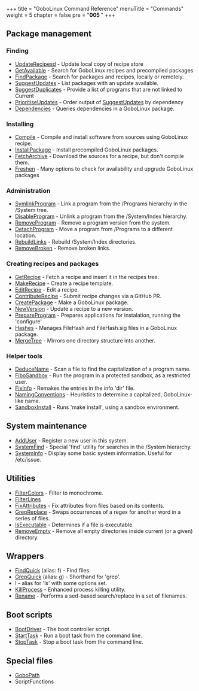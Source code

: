 +++
title = "GoboLinux Command Reference"
menuTitle = "Commands"
weight = 5
chapter = false
pre = "<b>005 </b>"
+++

## Package management

### Finding

-   [UpdateRecipesd](UpdateRecipes) - Update local copy of
    recipe store
-   [GetAvailable](GetAvailable) - Search for GoboLinux
    recipes and precompiled packages
-   [FindPackage](FindPackage) - Search for packages and
    recipes, locally or remotely.
-   [SuggestUpdates](SuggestUpdates) - List packages with an
    update available.
-   [SuggestDuplicates](SuggestDuplicates) - Provide a list
    of programs that are not linked to Current
-   [PrioritiseUpdates](PrioritiseUpdates) - Order output of
    [SuggestUpdates](SuggestUpdates) by dependency
-   [Dependencies](Dependencies) - Queries dependencies in a
    GoboLinux package.

### Installing

-   [Compile](Compile) - Compile and install software from
    sources using GoboLinux recipe.
-   [InstallPackage](InstallPackage) - Install precompiled
    GoboLinux packages.
-   [FetchArchive](FetchArchive) - Download the sources for a
    recipe, but don't compile them.
-   [Freshen](Freshen) - Many options to check for
    availability and upgrade GoboLinux packages

### Administration

-   [SymlinkProgram](SymlinkProgram) - Link a program from
    the /Programs hierarchy in the /System tree.
-   [DisableProgram](DisableProgram) - Unlink a program from
    the /System/Index hierarchy.
-   [RemoveProgram](RemoveProgram) - Remove a program version
    from the system.
-   [DetachProgram](DetachProgram) - Move a program from
    /Programs to a different location.
-   [RebuildLinks](RebuildLinks) - Rebuild /System/Index
    directories.
-   [RemoveBroken](RemoveBroken) - Remove broken links.

### Creating recipes and packages

-   [GetRecipe](GetRecipe) - Fetch a recipe and insert it in
    the recipes tree.
-   [MakeRecipe](MakeRecipe) - Create a recipe template.
-   [EditRecipe](EditRecipe) - Edit a recipe.
-   [ContributeRecipe](ContributeRecipe) - Submit recipe
    changes via a GitHub PR.
-   [CreatePackage](CreatePackage) - Make a GoboLinux
    package.
-   [NewVersion](NewVersion) - Update a recipe to a new
    version.
-   [PrepareProgram](PrepareProgram) - Prepares applications
    for instalation, running the 'configure'
-   [Hashes](Hashes) - Manages FileHash and FileHash.sig
    files in a GoboLinux package.
-   [MergeTree](MergeTree) - Mirrors one directory structure
    into another.

### Helper tools

-   [DeduceName](DeduceName) - Scan a file to find the
    capitalization of a program name.
-   [FiboSandbox](FiboSandbox) - Run the program in a
    protected sandbox, as a restricted user.
-   [FixInfo](FixInfo) - Remakes the entries in the info
    'dir' file.
-   [NamingConventions](NamingConventions) - Heuristics to
    determine a capitalized, GoboLinux-like name.
-   [SandboxInstall](SandboxInstall) - Runs 'make install',
    using a sandbox environment.

## System maintenance

-   [AddUser](AddUser) - Register a new user in this system.
-   [SystemFind](SystemFind) - Special 'find' utility for
    searches in the /System hierarchy.
-   [SystemInfo](SystemInfo) - Display some basic system
    information. Useful for /etc/issue.

## Utilities

-   [FilterColors](FilterColors) - Filter to monochrome.
-   [FilterLines](FilterLines)
-   [FixAttributes](FixAttributes) - Fix attributes from
    files based on its contents.
-   [GrepReplace](GrepReplace) - Swaps occurrences of a regex
    for another word in a series of files.
-   [IsExecutable](IsExecutable) - Determines if a file is
    executable.
-   [RemoveEmpty](RemoveEmpty) - Remove all empty directories
    inside current (or a given) directory.

## Wrappers

-   [FindQuick](FindQuick) (alias: f) - Find files.
-   [GrepQuick](GrepQuick) (alias: g) - Shorthand for 'grep'.
-   l - alias for 'ls' with some options set.
-   [KillProcess](KillProcess) - Enhanced process killing
    utility.
-   [Rename](Rename) - Performs a sed-based search/replace in
    a set of filenames.

## Boot scripts

-   [BootDriver](BootDriver) - The boot controller script.
-   [StartTask](StartTask) - Run a boot task from the command
    line.
-   [StopTask](StopTask) - Stop a boot task from the command
    line.

## Special files

-   [GoboPath](GoboPath)
-   ScriptFunctions
